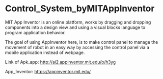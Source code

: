# Control_System_byMITAppInventor
MIT App Inventor is an online platform, works by dragging and dropping components into a design view and using a visual blocks language to program application behavior.

The goal of using AppInventor here, is to make control panel to manage the movement of robot in an easy way by accessing the control panel via a mobile application instead of webpage.

Link of Apk_app:
http://ai2.appinventor.mit.edu/b/h3yg


App_Inventor:
https://appinventor.mit.edu/
